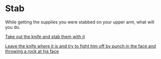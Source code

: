 # Stab 

While getting the supplies you were stabbed on your upper arm, what will you do.

[Take out the knife and stab them with it](26-death.md) 

[Leave the knife where it is and try to fight him off by punch in the face and throwing a rock at his face](16-announcement.md) 
